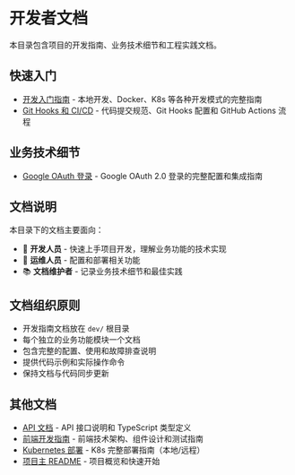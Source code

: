 # 开发者文档

本目录包含项目的开发指南、业务技术细节和工程实践文档。

## 快速入门

- [开发入门指南](getting-started.md) - 本地开发、Docker、K8s 等各种开发模式的完整指南
- [Git Hooks 和 CI/CD](git-hooks-and-ci.md) - 代码提交规范、Git Hooks 配置和 GitHub Actions 流程

## 业务技术细节

- [Google OAuth 登录](google-oauth-authentication.md) - Google OAuth 2.0 登录的完整配置和集成指南

## 文档说明

本目录下的文档主要面向：
- 🔧 **开发人员** - 快速上手项目开发，理解业务功能的技术实现
- 🚀 **运维人员** - 配置和部署相关功能
- 📚 **文档维护者** - 记录业务技术细节和最佳实践

## 文档组织原则

- 开发指南文档放在 `dev/` 根目录
- 每个独立的业务功能模块一个文档
- 包含完整的配置、使用和故障排查说明
- 提供代码示例和实际操作命令
- 保持文档与代码同步更新

## 其他文档

- [API 文档](../api/README.md) - API 接口说明和 TypeScript 类型定义
- [前端开发指南](../frontend/README.md) - 前端技术架构、组件设计和测试指南
- [Kubernetes 部署](../k8s/README.md) - K8s 完整部署指南（本地/远程）
- [项目主 README](../../README.md) - 项目概览和快速开始
